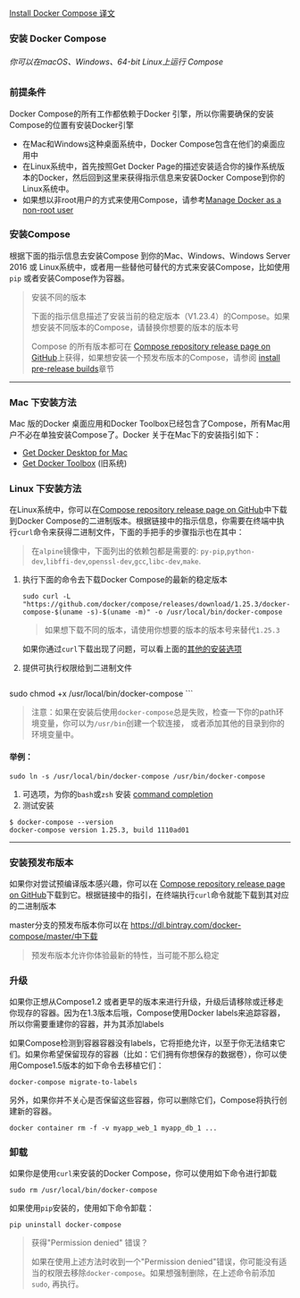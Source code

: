 [Install Docker Compose 译文](https://docs.docker.com/compose/install/)



### 安装 Docker Compose

###### 你可以在macOS、Windows、64-bit Linux上运行 Compose



### 前提条件

Docker Compose的所有工作都依赖于Docker 引擎，所以你需要确保的安装Compose的位置有安装Docker引擎

- 在Mac和Windows这种桌面系统中，Docker Compose包含在他们的桌面应用中
- 在Linux系统中，首先按照Get Docker Page的描述安装适合你的操作系统版本的Docker，然后回到这里来获得指示信息来安装Docker Compose到你的Linux系统中。
- 如果想以非root用户的方式来使用Compose，请参考[Manage Docker as a non-root user](https://docs.docker.com/install/linux/linux-postinstall/)



### 安装Compose

根据下面的指示信息去安装Compose 到你的Mac、Windows、Windows Server 2016 或 Linux系统中，或者用一些替他可替代的方式来安装Compose，比如使用`pip` 或者安装Compose作为容器。

> 安装不同的版本
>
> 下面的指示信息描述了安装当前的稳定版本（V1.23.4）的Compose。如果想安装不同版本的Compose，请替换你想要的版本的版本号
>
> Compose 的所有版本都可在 [Compose repository release page on GitHub](https://github.com/docker/compose/releases)上获得，如果想安装一个预发布版本的Compose，请参阅 [install pre-release builds](https://docs.docker.com/compose/install/#install-pre-release-builds)章节

---

### Mac 下安装方法

Mac 版的Docker 桌面应用和Docker Toolbox已经包含了Compose，所有Mac用户不必在单独安装Compose了。Docker 关于在Mac下的安装指引如下：

- [Get Docker Desktop for Mac](https://docs.docker.com/docker-for-mac/install/)
- [Get Docker Toolbox](https://docs.docker.com/toolbox/overview/) (旧系统)



### Linux 下安装方法

在Linux系统中，你可以在[Compose repository release page on GitHub](https://github.com/docker/compose/releases)中下载到Docker Compose的二进制版本。根据链接中的指示信息，你需要在终端中执行`curl`命令来获得二进制文件，下面的手把手的步骤指示也在其中：

> 在`alpine`镜像中，下面列出的依赖包都是需要的: `py-pip`,`python-dev`,`libffi-dev`,`openssl-dev`,`gcc`,`libc-dev`,`make`.

1. 执行下面的命令去下载Docker Compose的最新的稳定版本

   ```shell
   sudo curl -L "https://github.com/docker/compose/releases/download/1.25.3/docker-compose-$(uname -s)-$(uname -m)" -o /usr/local/bin/docker-compose
   ```

   > 如果想下载不同的版本，请使用你想要的版本的版本号来替代`1.25.3`

   如果你通过`curl`下载出现了问题，可以看上面的[其他的安装选项](https://docs.docker.com/compose/install/#alternative-install-options)  

2. 提供可执行权限给到二进制文件

     ```shell
sudo chmod +x /usr/local/bin/docker-compose
     ```

> 注意：如果在安装后使用`docker-compose`总是失败，检查一下你的path环境变量，你可以为`/usr/bin`创建一个软连接， 或者添加其他的目录到你的环境变量中。



#### 举例：

```shell
sudo ln -s /usr/local/bin/docker-compose /usr/bin/docker-compose
```

1. 可选项，为你的`bash`或`zsh` 安装  [command completion](https://docs.docker.com/compose/completion/)
2. 测试安装

```shell
$ docker-compose --version
docker-compose version 1.25.3, build 1110ad01
```



---

### 安装预发布版本

如果你对尝试预编译版本感兴趣，你可以在 [Compose repository release page on GitHub](https://github.com/docker/compose/releases)下载到它。根据链接中的指引，在终端执行`curl`命令就能下载到其对应的二进制版本

master分支的预发布版本你可以在 https://dl.bintray.com/docker-compose/master/中下载

> 预发布版本允许你体验最新的特性，当可能不那么稳定



### 升级

如果你正想从Compose1.2 或者更早的版本来进行升级，升级后请移除或迁移走你现存的容器。因为在1.3版本后哦，Compose使用Docker labels来追踪容器，所以你需要重建你的容器，并为其添加labels

如果Compose检测到容器容器没有labels，它将拒绝允许，以至于你无法结束它们。如果你希望保留现存的容器（比如：它们拥有你想保存的数据卷），你可以使用Compose1.5版本的如下命令去移植它们：

```shell
docker-compose migrate-to-labels
```

另外，如果你并不关心是否保留这些容器，你可以删除它们，Compose将执行创建新的容器。

```shell
docker container rm -f -v myapp_web_1 myapp_db_1 ...
```



### 卸载

如果你是使用`curl`来安装的Docker Compose，你可以使用如下命令进行卸载

```shell
sudo rm /usr/local/bin/docker-compose
```

如果使用`pip`安装的，使用如下命令卸载：

 ```shell
pip uninstall docker-compose
 ```

> 获得"Permission denied" 错误？
>
> 如果在使用上述方法时收到一个"Permission denied"错误，你可能没有适当的权限去移除`docker-compose`。如果想强制删除，在上述命令前添加 `sudo`, 再执行。

